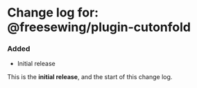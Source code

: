 # Change log for: @freesewing/plugin-cutonfold



### Added

 - Initial release


This is the **initial release**, and the start of this change log.

